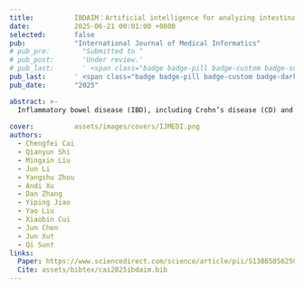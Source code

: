 ```yaml
---
title:          IBDAIM：Artificial intelligence for analyzing intestinal biopsies pathological images for assisted integrated diagnostic of inflammatory bowel disease
date:           2025-06-21 00:01:00 +0800
selected:       false
pub:            "International Journal of Medical Informatics"
# pub_pre:        "Submitted to "
# pub_post:       'Under review.'
# pub_last:       ' <span class="badge badge-pill badge-custom badge-success">Spotlight</span>'
pub_last:       ' <span class="badge badge-pill badge-custom badge-dark">Journal</span>'
pub_date:       "2025"

abstract: >-
  Inflammatory bowel disease (IBD), including Crohn’s disease (CD) and ulcerative colitis (UC), is challenging to diagnose accurately from pathological images due to its complex histological features. This study aims to develop an artificial intelligence (AI) model, IBDAIM, to assist pathologists in quickly and accurately diagnosing IBD by analyzing whole-slide images (WSIs) of intestinal biopsies.
  
cover:          assets/images/covers/IJMEDI.png
authors: 
  - Chengfei Cai
  - Qianyun Shi
  - Mingxin Liu
  - Jun Li
  - Yangshu Zhou
  - Andi Xu
  - Dan Zhang
  - Yiping Jiao
  - Yao Liu
  - Xiaobin Cui
  - Jun Chen
  - Jun Xu†
  - Qi Sun†
links:
  Paper: https://www.sciencedirect.com/science/article/pii/S1386505625002412
  Cite: assets/bibtex/cai2025ibdaim.bib
---
```

